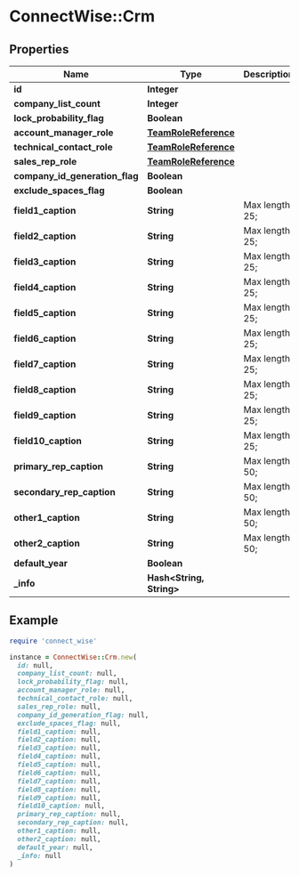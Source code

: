 # ConnectWise::Crm

## Properties

| Name | Type | Description | Notes |
| ---- | ---- | ----------- | ----- |
| **id** | **Integer** |  | [optional] |
| **company_list_count** | **Integer** |  | [optional] |
| **lock_probability_flag** | **Boolean** |  | [optional] |
| **account_manager_role** | [**TeamRoleReference**](TeamRoleReference.md) |  | [optional] |
| **technical_contact_role** | [**TeamRoleReference**](TeamRoleReference.md) |  | [optional] |
| **sales_rep_role** | [**TeamRoleReference**](TeamRoleReference.md) |  | [optional] |
| **company_id_generation_flag** | **Boolean** |  | [optional] |
| **exclude_spaces_flag** | **Boolean** |  | [optional] |
| **field1_caption** | **String** |  Max length: 25; | [optional] |
| **field2_caption** | **String** |  Max length: 25; | [optional] |
| **field3_caption** | **String** |  Max length: 25; | [optional] |
| **field4_caption** | **String** |  Max length: 25; | [optional] |
| **field5_caption** | **String** |  Max length: 25; | [optional] |
| **field6_caption** | **String** |  Max length: 25; | [optional] |
| **field7_caption** | **String** |  Max length: 25; | [optional] |
| **field8_caption** | **String** |  Max length: 25; | [optional] |
| **field9_caption** | **String** |  Max length: 25; | [optional] |
| **field10_caption** | **String** |  Max length: 25; | [optional] |
| **primary_rep_caption** | **String** |  Max length: 50; | [optional] |
| **secondary_rep_caption** | **String** |  Max length: 50; | [optional] |
| **other1_caption** | **String** |  Max length: 50; | [optional] |
| **other2_caption** | **String** |  Max length: 50; | [optional] |
| **default_year** | **Boolean** |  | [optional] |
| **_info** | **Hash&lt;String, String&gt;** |  | [optional] |

## Example

```ruby
require 'connect_wise'

instance = ConnectWise::Crm.new(
  id: null,
  company_list_count: null,
  lock_probability_flag: null,
  account_manager_role: null,
  technical_contact_role: null,
  sales_rep_role: null,
  company_id_generation_flag: null,
  exclude_spaces_flag: null,
  field1_caption: null,
  field2_caption: null,
  field3_caption: null,
  field4_caption: null,
  field5_caption: null,
  field6_caption: null,
  field7_caption: null,
  field8_caption: null,
  field9_caption: null,
  field10_caption: null,
  primary_rep_caption: null,
  secondary_rep_caption: null,
  other1_caption: null,
  other2_caption: null,
  default_year: null,
  _info: null
)
```

